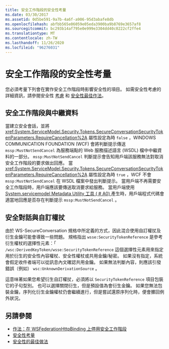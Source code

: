 ```yaml
---
title: 安全工作階段的安全性考量
ms.date: 03/30/2017
ms.assetid: 0d5be591-9a7b-4a6f-a906-95d3abafe8db
ms.openlocfilehash: abfbb565e06059e05eda3900ba9b8769e3657af8
ms.sourcegitcommit: bc293b14af795e0e999e3304dd40c0222cf2ffe4
ms.translationtype: MT
ms.contentlocale: zh-TW
ms.lasthandoff: 11/26/2020
ms.locfileid: "96276031"
---
```

# <a name="security-considerations-for-secure-sessions"></a>安全工作階段的安全性考量

您必須考量下列會在實作安全工作階段時影響安全性的項目。 如需安全性考慮的詳細資訊，請參閱安全性 [考慮](security-considerations-in-wcf.md) 和 [安全性最佳作法](best-practices-for-security-in-wcf.md)。  
  
## <a name="secure-sessions-and-metadata"></a>安全工作階段與中繼資料  

 當建立安全會話，並將 <xref:System.ServiceModel.Security.Tokens.SecureConversationSecurityTokenParameters.RequireCancellation%2A> 屬性設定為時 `false` ，WINDOWS COMMUNICATION FOUNDATION (WCF) 會將判斷提示傳送 `mssp:MustNotSendCancel` 為服務端點的 Web 服務描述語言 (WSDL) 檔中中繼資料的一部分。 `mssp:MustNotSendCancel` 判斷提示會告知用戶端該服務無法對取消安全工作階段的要求做出回應。 當 <xref:System.ServiceModel.Security.Tokens.SecureConversationSecurityTokenParameters.RequireCancellation%2A> 屬性設定為時 `true` ，WCF 不會 `mssp:MustNotSendCancel` 在 WSDL 檔案中發出判斷提示。 當用戶端不再需要安全工作階段時，用戶端應該要傳送取消要求給服務。 當用戶端使用 [System.servicemodel Metadata Utility 工具 ( # A0) ](../servicemodel-metadata-utility-tool-svcutil-exe.md)產生時，用戶端程式代碼會適當地回應是否存在判斷提示 `mssp:MustNotSendCancel` 。  
  
## <a name="secure-conversations-and-custom-tokens"></a>安全對話與自訂權扙  

 由於 WS-SecureConversation 規格中所定義的方式，因此混合使用自訂權扙及衍生金鑰可能會導致一些問題。 規格指出 `wsse:SecurityTokenReference` 是參考衍生權杖的選擇性元素：「 `/wsc:DerivedKeyToken/wsse:SecurityTokenReference` 這個選擇性元素用來指定用於衍生的安全性內容權杖、安全性權杖或共用金鑰/秘密。 如果沒有指定，系統會假定收件者端可以從訊息內文確認共用金鑰。 如果無法判斷內容，則應該引發錯誤（例如） `wsc:UnknownDerivationSource` 。  
  
 這意味著如果您希望衍生自訂權扙，必須將以 `SecurityTokenReference` 項目包裝它的子句型別。 也可以選擇關閉衍生，但是預設值為會衍生金鑰。 如果您無法包裝金鑰，序列化衍生金鑰權杖仍會繼續進行，但是嘗試還原序列化時，便會擲回例外狀況。  
  
## <a name="see-also"></a>另請參閱

- [作法：在 WSFederationHttpBinding 上停用安全工作階段](how-to-disable-secure-sessions-on-a-wsfederationhttpbinding.md)
- [安全性考量](security-considerations-in-wcf.md)
- [安全性的最佳做法](best-practices-for-security-in-wcf.md)
